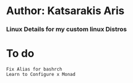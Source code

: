 # Author: Katsarakis Aris

### Linux Details for my custom linux Distros


# To do 
    Fix Alias for bashrch
    Learn to Configure x Monad 
    